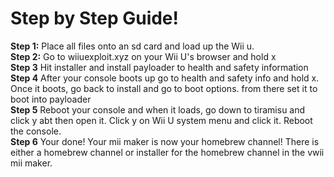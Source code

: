 # Step by Step Guide!  
**Step 1:** Place all files onto an sd card and load up the Wii u.  
**Step 2:** Go to wiiuexploit.xyz on your Wii U's browser and hold x  
**Step 3** Hit installer and install payloader to health and safety information  
**Step 4** After your console boots up go to health and safety info and hold x. Once it boots, go back to install and go to boot options. from there set it to boot into payloader  
**Step 5** Reboot your console and when it loads, go down to tiramisu and click y abt then open it. Click y on Wii U system menu and click it. Reboot the console.  
**Step 6** Your done! Your mii maker is now your homebrew channel! There is either a homebrew channel or installer for the homebrew channel in the vwii mii maker.

